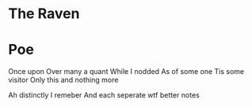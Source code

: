 # The Raven
# Poe

Once upon 
Over many a quant 
While I nodded
As of some one
Tis some visitor
Only this and nothing more

Ah distinctly I remeber
And each seperate
wtf
better notes

